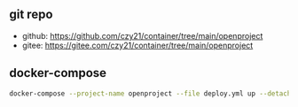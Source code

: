 ## git repo
  - github: https://github.com/czy21/container/tree/main/openproject
  - gitee: https://gitee.com/czy21/container/tree/main/openproject
## docker-compose
```bash
docker-compose --project-name openproject --file deploy.yml up --detach --remove-orphans
```